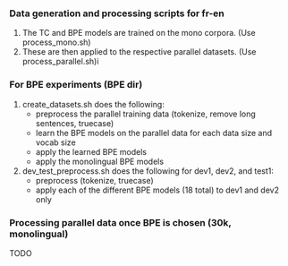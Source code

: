 ### Data generation and processing scripts for fr-en

1. The TC and BPE models are trained on the mono corpora. (Use process_mono.sh)
2. These are then applied to the respective parallel datasets. (Use process_parallel.sh)i

### For BPE experiments (BPE dir)
1. create_datasets.sh does the following:
	- preprocess the parallel training data (tokenize, remove long sentences, truecase)
	- learn the BPE models on the parallel data for each data size and vocab size
	- apply the learned BPE models
	- apply the monolingual BPE models
2. dev_test_preprocess.sh does the following for dev1, dev2, and test1:
	- preprocess (tokenize, truecase)
	- apply each of the different BPE models (18 total) to dev1 and dev2 only

### Processing parallel data once BPE is chosen (30k, monolingual)
TODO
